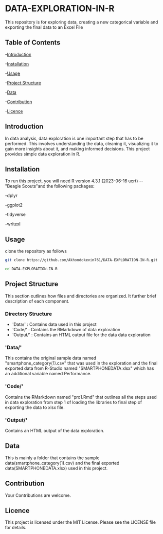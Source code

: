 # DATA-EXPLORATION-IN-R

This repository is for exploring data, creating a new categorical variable and exporting the final data to an Excel File

## Table of Contents
-[Introduction](#Introduction)

-[Installation](#Installation)

-[Usage](#Usage)

-[Project Structure](#Project-Structure)

-[Data](#Data)

-[Contribution](#Contribution)

-[Licence](#Licence)

## Introduction
In data analysis, data exploration is one important step that has to be performed. This involves understanding the data, cleaning it, visualizing it to gain more insights about it, and making informed decisions. This project provides simple data exploration in R.

## Installation
To run this project, you will need R version 4.3.1 (2023-06-16 ucrt) -- "Beagle Scouts"and the following packages:

-dplyr

-ggplot2

-tidyverse

-writexl


## Usage

clone the repository as follows

```bash
git clone https://github.com/Akhondokevin761/DATA-EXPLORATION-IN-R.git

cd DATA-EXPLORATION-IN-R
```


## Project Structure

This section outlines how files and directories are organized. It further brief description of each component.

### Directory Structure

- 'Data/' : Contains data used in this project
- 'Code/' : Contains the RMarkdown  of data exploration
- 'Output/' : Contains an HTML output file for the data data exploration


### 'Data/'

This contains the original sample data named "smartphone_category(1).csv" that was used in the exploration and the final exported data from R-Studio named "SMARTPHONEDATA.xlsx" which has an additional variable named Performance.

### 'Code/'

Contains the RMarkdown named "pro1.Rmd" that outlines all the steps used in data exploration from step 1 of loading the libraries to final step of exporting the data to xlsx file.

### 'Output/'

Contains an HTML output of the data exploration.


## Data

This is mainly a folder that contains the sample data(smartphone_category(1).csv) and the final exported data(SMARTPHONEDATA.xlsx) used in this project.


## Contribution

Your Contributions are welcome.

## Licence

This project is licensed under the MIT License. Please see the LICENSE file for details.

